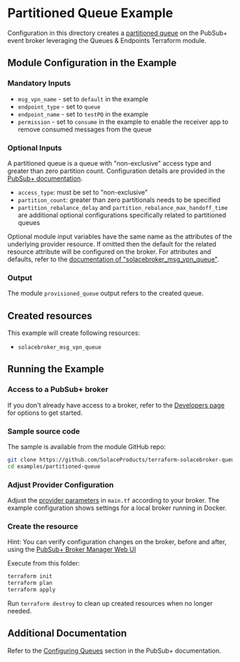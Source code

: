 # Partitioned Queue Example

Configuration in this directory creates a [partitioned queue](https://docs.solace.com/Messaging/Guaranteed-Msg/Queues.htm#partitioned-queues) on the PubSub+ event broker leveraging the Queues & Endpoints Terraform module.

## Module Configuration in the Example

### Mandatory Inputs

* `msg_vpn_name` - set to `default` in the example
* `endpoint_type` - set to `queue`
* `endpoint_name` - set to `testPQ` in the example
* `permission` - set to `consume` in the example to enable the receiver app to remove consumed messages from the queue

### Optional Inputs

A partitioned queue is a queue with "non-exclusive" access type and greater than zero partition count. Configuration details are provided in the [PubSub+ documentation](https://docs.solace.com/Messaging/Guaranteed-Msg/Configuring-Queues.htm#configure-partitioned-queues).

* `access_type`: must be set to "non-exclusive"
* `partition_count`: greater than zero partitionals needs to be specified
* `partition_rebalance_delay` and `partition_rebalance_max_handoff_time` are additional optional configurations specifically related to partitioned queues

Optional module input variables have the same name as the attributes of the underlying provider resource. If omitted then the default for the related resource attribute will be configured on the broker. For attributes and defaults, refer to the [documentation of "solacebroker_msg_vpn_queue"](https://registry.terraform.io/providers/solaceproducts/solacebrokerappliance/latest/docs/resources/msg_vpn_queue#optional).

### Output

The module `provisioned_queue` output refers to the created queue.

## Created resources

This example will create following resources:

* `solacebroker_msg_vpn_queue`

## Running the Example

### Access to a PubSub+ broker

If you don't already have access to a broker, refer to the [Developers page](https://www.solace.dev/) for options to get started.

### Sample source code

The sample is available from the module GitHub repo:

```bash
git clone https://github.com/SolaceProducts/terraform-solacebroker-queue-endpoint.git
cd examples/partitioned-queue
```

### Adjust Provider Configuration

Adjust the [provider parameters](https://registry.terraform.io/providers/solaceproducts/solacebrokerappliance/latest/docs#schema) in `main.tf` according to your broker. The example configuration shows settings for a local broker running in Docker.

### Create the resource

Hint: You can verify configuration changes on the broker, before and after, using the [PubSub+ Broker Manager Web UI](https://docs.solace.com/Admin/Broker-Manager/PubSub-Manager-Overview.htm)

Execute from this folder:

```bash
terraform init
terraform plan
terraform apply
```

Run `terraform destroy` to clean up created resources when no longer needed.

## Additional Documentation

Refer to the [Configuring Queues](https://docs.solace.com/Messaging/Guaranteed-Msg/Configuring-Queues.htm#Configuring_Queues) section in the PubSub+ documentation.

